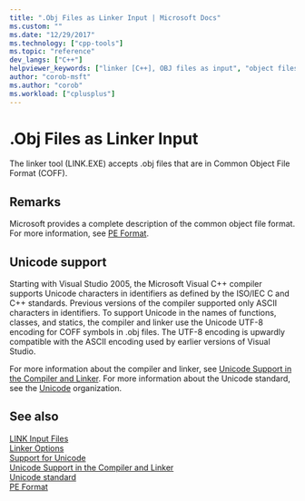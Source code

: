 ```yaml
---
title: ".Obj Files as Linker Input | Microsoft Docs"
ms.custom: ""
ms.date: "12/29/2017"
ms.technology: ["cpp-tools"]
ms.topic: "reference"
dev_langs: ["C++"]
helpviewer_keywords: ["linker [C++], OBJ files as input", "object files, linker output", "OMF object files", "LINK tool [C++], .obj files", "COFF files", "OBJ files as linker input", ".obj files as linker input"]
author: "corob-msft"
ms.author: "corob"
ms.workload: ["cplusplus"]
---
```

# .Obj Files as Linker Input

The linker tool (LINK.EXE) accepts .obj files that are in Common Object File Format (COFF).

## Remarks

Microsoft provides a complete description of the common object file format. For more information, see [PE Format](/windows/desktop/Debug/pe-format).

## Unicode support

Starting with Visual Studio 2005, the Microsoft Visual C++ compiler supports Unicode characters in identifiers as defined by the ISO/IEC C and C++ standards. Previous versions of the compiler supported only ASCII characters in identifiers. To support Unicode in the names of functions, classes, and statics, the compiler and linker use the Unicode UTF-8 encoding for COFF symbols in .obj files. The UTF-8 encoding is upwardly compatible with the ASCII encoding used by earlier versions of Visual Studio.

For more information about the compiler and linker, see [Unicode Support in the Compiler and Linker](../../build/reference/unicode-support-in-the-compiler-and-linker.md). For more information about the Unicode standard, see the [Unicode](http://www.unicode.org/) organization.

## See also

[LINK Input Files](../../build/reference/link-input-files.md)  
[Linker Options](../../build/reference/linker-options.md)  
[Support for Unicode](../../text/support-for-unicode.md)  
[Unicode Support in the Compiler and Linker](../../build/reference/unicode-support-in-the-compiler-and-linker.md)  
[Unicode standard](http://www.unicode.org/)  
[PE Format](/windows/desktop/Debug/pe-format)  

